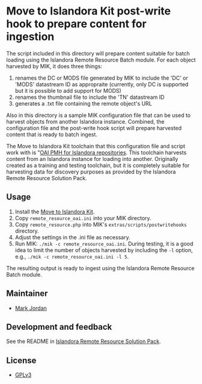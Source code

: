 # Move to Islandora Kit post-write hook to prepare content for ingestion

The script included in this directory will prepare content suitable for batch loading using the Islandora Remote Resource Batch module. For each object harvested by MIK, it does three things:

1. renames the DC or MODS file generated by MIK to include the 'DC' or 'MODS' datastream ID as appropraite (currently, only DC is supported but it is possible to add support for MODS)
1. renames the thumbnail file to include the 'TN' datastream ID
1. generates a .txt file containing the remote object's URL

Also in this directory is a sample MIK configuration file that can be used to harvest objects from another Islandora instance. Combined, the configuration file and the post-write hook script will prepare harvested content that is ready to batch ingest.

The Move to Islandora Kit toolchain that this configuration file and script work with is "[OAI PMH for Islandora repositories](https://github.com/MarcusBarnes/mik/wiki/Toolchain:-OAI-PMH-for-Islandora-repositories). This toolchain harvests content from an Islandora instance for loading into another. Originally created as a training and testing toolchain, but it is completely suitable for harvesting data for discovery purposes as provided by the Islandora Remote Resource Solution Pack.

## Usage

1. Install the [Move to Islandora Kit](https://github.com/MarcusBarnes/mik).
1. Copy `remote_resource_oai.ini` into your MIK directory.
1. Copy `remote_resource.php` into MIK's `extras/scripts/postwritehooks` directory.
1. Adjust the settings in the .ini file as necessary.
1. Run MIK: `./mik -c remote_resource_oai.ini`. During testing, it is a good idea to limit the number of objects harvested by including the `-l` option, e.g., `./mik -c remote_resource_oai.ini -l 5`.

The resulting output is ready to ingest using the Islandora Remote Resource Batch module.

## Maintainer

* [Mark Jordan](https://github.com/mjordan)

## Development and feedback

See the README in [Islandora Remote Resource Solution Pack](https://github.com/mjordan/islandora_solution_pack_remote_resource).

## License

* [GPLv3](http://www.gnu.org/licenses/gpl-3.0.txt)
